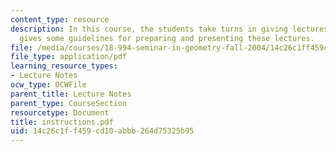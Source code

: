 ```yaml
---
content_type: resource
description: In this course, the students take turns in giving lectures. This handout
  gives some guidelines for preparing and presenting these lectures.
file: /media/courses/18-994-seminar-in-geometry-fall-2004/14c26c1ff459cd10abbb264d75325b95_instructions.pdf
file_type: application/pdf
learning_resource_types:
- Lecture Notes
ocw_type: OCWFile
parent_title: Lecture Notes
parent_type: CourseSection
resourcetype: Document
title: instructions.pdf
uid: 14c26c1f-f459-cd10-abbb-264d75325b95
---
```

